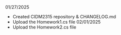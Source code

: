 01/27/2025
- Created CIDM2315 repository & CHANGELOG.md
- Upload the Homework1.cs file
02/01/2025
- Upload the Homework2.cs file
